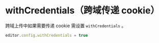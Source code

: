 # withCredentials（跨域传递 cookie）

跨域上传中如果需要传递 cookie 需设置 `withCredentials` 。

```js
editor.config.withCredentials = true
```
